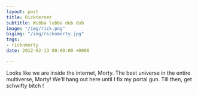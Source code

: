 ```yaml
---
layout: post
title: Rickternet
subtitle: Wubba lubba dub dub
image: "/img/rick.png"
bigimg: "/img/ricknmorty.jpg"
tags:
- ricknmorty
date: 2012-02-13 00:00:00 +0000

---
```

Looks like we are inside the internet, Morty. The best universe in the entire multiverse, Morty! We'll hang out here until I fix my portal gun. Till then, get schwifty bitch !